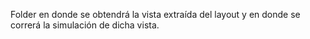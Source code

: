 Folder en donde se obtendrá la vista extraída del layout y en donde se correrá la simulación de dicha vista.
